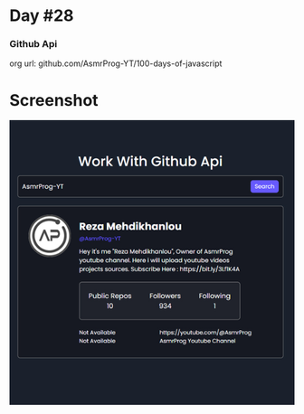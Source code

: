# Day #28

### Github Api
org url: github.com/AsmrProg-YT/100-days-of-javascript

# Screenshot
![sc](./screenshot.jpg)
